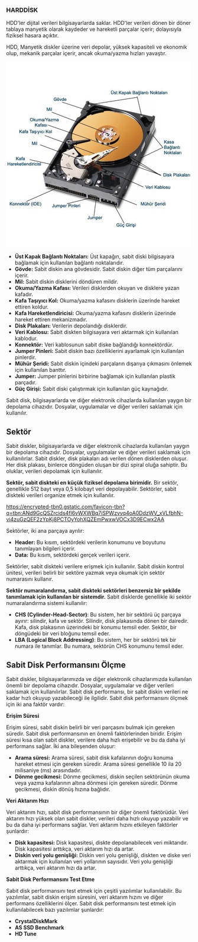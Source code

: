 ### HARDDİSK 

HDD'ler dijital verileri bilgisayarlarda saklar. HDD'ler verileri dönen bir döner tablaya manyetik olarak kaydeder ve hareketli parçalar içerir; dolayısıyla fiziksel hasara açıktır.

HDD, Manyetik diskler üzerine veri depolar, yüksek kapasiteli ve ekonomik olup, mekanik parçalar içerir, ancak okuma/yazma hızları yavaştır.

![Untitled](https://github.com/efekanacar/Digital.Forensics/blob/main/Untitled.png)

- **Üst Kapak Bağlantı Noktaları:** Üst kapağın, sabit diski bilgisayara bağlamak için kullanılan bağlantı noktalarıdır.
- **Gövde:** Sabit diskin ana gövdesidir. Sabit diskin diğer tüm parçalarını içerir.
- **Mil:** Sabit diskin disklerini döndüren mildir.
- **Okuma/Yazma Kafası:** Verileri disklerden okuyan ve disklere yazan kafadır.
- **Kafa Taşıyıcı Kol:** Okuma/yazma kafasını disklerin üzerinde hareket ettiren koldur.
- **Kafa Hareketlendiricisi:** Okuma/yazma kafasını disklerin üzerinde hareket ettiren mekanizmadır.
- **Disk Plakaları:** Verilerin depolandığı disklerdir.
- **Veri Kablosu:** Sabit diskten bilgisayara veri aktarmak için kullanılan kablodur.
- **Konnektör:** Veri kablosunun sabit diske bağlandığı konnektördür.
- **Jumper Pinleri:** Sabit diskin bazı özelliklerini ayarlamak için kullanılan pinlerdir.
- **Mühür Şeridi:** Sabit diskin içindeki parçaların dışarıya çıkmasını önlemek için kullanılan banttır.
- **Jumper:** Jumper pinlerini birbirine bağlamak için kullanılan plastik parçadır.
- **Güç Girişi:** Sabit diski çalıştırmak için kullanılan güç kaynağıdır.

Sabit disk, bilgisayarlarda ve diğer elektronik cihazlarda kullanılan yaygın bir depolama cihazıdır. Dosyalar, uygulamalar ve diğer verileri saklamak için kullanılır.

## **Sektör**

Sabit diskler, bilgisayarlarda ve diğer elektronik cihazlarda kullanılan yaygın bir depolama cihazıdır. Dosyalar, uygulamalar ve diğer verileri saklamak için kullanılırlar. Sabit diskler, disk plakaları adı verilen dönen disklerden oluşur. Her disk plakası, binlerce döngüden oluşan bir dizi spiral oluğa sahiptir. Bu oluklar, verileri depolamak için kullanılır.

**Sektör, sabit diskteki en küçük fiziksel depolama birimidir.** Bir sektör, genellikle 512 bayt veya 0,5 kilobayt veri depolayabilir. Sektörler, sabit diskteki verileri organize etmek için kullanılır.

https://encrypted-tbn0.gstatic.com/favicon-tbn?q=tbn:ANd9GcQSZrcids4fl6vWXWBq7iSPWzvvq4oA0DdzWV_xVLfbhN-vi4zuGzQEF2zYpKj8PCTOyYohXQZEmPwxwVOCx3D9ECwx2AA

Sektörler, iki ana parçaya ayrılır:

- **Header:** Bu kısım, sektördeki verilerin konumunu ve boyutunu tanımlayan bilgileri içerir.
- **Data:** Bu kısım, sektördeki gerçek verileri içerir.

Sektörler, sabit diskteki verilere erişmek için kullanılır. Sabit diskin kontrol ünitesi, verileri belirli bir sektöre yazmak veya okumak için sektör numarasını kullanır.

**Sektör numaralandırma, sabit diskteki sektörleri benzersiz bir şekilde tanımlamak için kullanılan bir sistemdir.** Sabit disklerde genellikle iki sektör numaralandırma sistemi kullanılır:

- **CHS (Cylinder-Head-Sector)**: Bu sistem, her bir sektörü üç parçaya ayırır: silindir, kafa ve sektör. Silindir, disk plakasında dönen bir dairedir. Kafa, disk plakasının üzerindeki bir konumu temsil eder. Sektör, bir döngüdeki bir veri bloğunu temsil eder.
- **LBA (Logical Block Addressing)**: Bu sistem, her bir sektörü tek bir numara ile tanımlar. Bu numara, sektörün CHS konumunu temsil eder.

## **Sabit Disk Performansını Ölçme**

Sabit diskler, bilgisayarlarımızda ve diğer elektronik cihazlarımızda kullanılan önemli bir depolama cihazıdır. Dosyalar, uygulamalar ve diğer verileri saklamak için kullanılırlar. Sabit disk performansı, bir sabit diskin verileri ne kadar hızlı okuyup yazabileceği ile ilgilidir. Sabit disk performansını ölçmek için iki ana faktör vardır:

**Erişim Süresi**

Erişim süresi, sabit diskin belirli bir veri parçasını bulmak için gereken süredir. Sabit disk performansının en önemli faktörlerinden biridir. Erişim süresi kısa olan sabit diskler, verilere daha hızlı erişebilir ve bu da daha iyi performans sağlar. İki ana bileşenden oluşur:

- **Arama süresi:** Arama süresi, sabit disk kafalarının doğru konuma hareket etmesi için gereken süredir. Arama süresi genellikle 10 ila 20 milisaniye (ms) arasındadır.
- **Dönme gecikmesi:** Dönme gecikmesi, diskin seçilen sektörünün okuma veya yazma kafalarının altına dönmesi için gereken süredir. Dönme gecikmesi, diskin dönüş hızına bağlıdır.

**Veri Aktarım Hızı**

Veri aktarım hızı, sabit disk performansının bir diğer önemli faktörüdür. Veri aktarım hızı yüksek olan sabit diskler, verileri daha hızlı okuyup yazabilir ve bu da daha iyi performans sağlar. Veri aktarım hızını etkileyen faktörler şunlardır:

- **Disk kapasitesi:** Disk kapasitesi, diskte depolanabilecek veri miktarıdır. Disk kapasitesi arttıkça, veri aktarım hızı da artar.
- **Diskin veri yolu genişliği:** Diskin veri yolu genişliği, diskten ve diske veri aktarmak için kullanılan veri yollarının sayısıdır. Veri yolu genişliği arttıkça, veri aktarım hızı da artar.

**Sabit Disk Performansını Test Etme**

Sabit disk performansını test etmek için çeşitli yazılımlar kullanılabilir. Bu yazılımlar, sabit diskin erişim süresini, veri aktarım hızını ve diğer performans özelliklerini ölçer. Sabit disk performansını test etmek için kullanılabilecek bazı yazılımlar şunlardır:

- **CrystalDiskMark**
- **AS SSD Benchmark**
- **HD Tune**